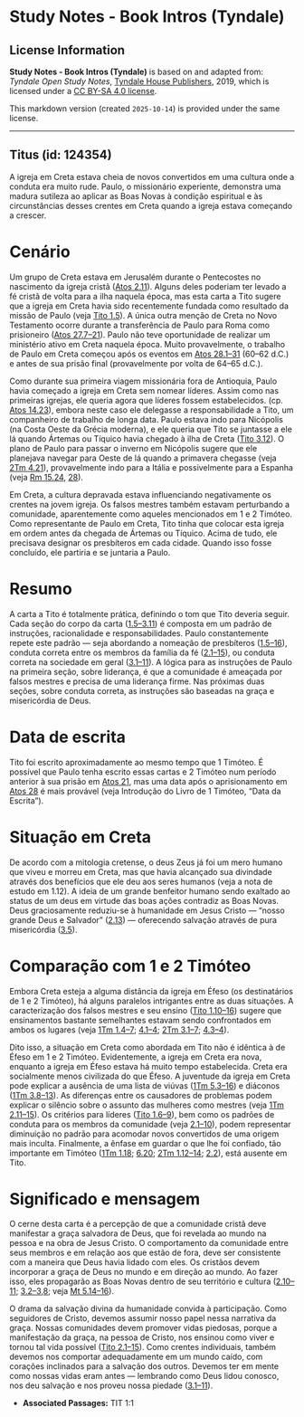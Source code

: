 # Study Notes - Book Intros (Tyndale)

## License Information

**Study Notes - Book Intros (Tyndale)** is based on and adapted from: _Tyndale Open Study Notes_, [Tyndale House Publishers](https://tyndaleopenresources.com/), 2019, which is licensed under a [CC BY-SA 4.0 license](https://creativecommons.org/licenses/by-sa/4.0/legalcode.en).

This markdown version (created `2025-10-14`) is provided under the same license.



--------------------------------

## Titus (id: 124354)

A igreja em Creta estava cheia de novos convertidos em uma cultura onde a conduta era muito rude. Paulo, o missionário experiente, demonstra uma madura sutileza ao aplicar as Boas Novas à condição espiritual e às circunstâncias desses crentes em Creta quando a igreja estava começando a crescer.

Cenário
=======

Um grupo de Creta estava em Jerusalém durante o Pentecostes no nascimento da igreja cristã ([Atos 2\.11](https://ref.ly/Acts2:11)). Alguns deles poderiam ter levado a fé cristã de volta para a ilha naquela época, mas esta carta a Tito sugere que a igreja em Creta havia sido recentemente fundada como resultado da missão de Paulo (veja [Tito 1\.5](https://ref.ly/Titus1:5)). A única outra menção de Creta no Novo Testamento ocorre durante a transferência de Paulo para Roma como prisioneiro ([Atos 27\.7–21](https://ref.ly/Acts27:7-Acts27:21)). Paulo não teve oportunidade de realizar um ministério ativo em Creta naquela época. Muito provavelmente, o trabalho de Paulo em Creta começou após os eventos em [Atos 28\.1–31](https://ref.ly/Acts28:1-Acts28:31) (60–62 d.C.) e antes de sua prisão final (provavelmente por volta de 64–65 d.C.).

Como durante sua primeira viagem missionária fora de Antioquia, Paulo havia começado a igreja em Creta sem nomear líderes. Assim como nas primeiras igrejas, ele queria agora que líderes fossem estabelecidos. (cp. [Atos 14\.23](https://ref.ly/Acts14:23)), embora neste caso ele delegasse a responsabilidade a Tito, um companheiro de trabalho de longa data. Paulo estava indo para Nicópolis (na Costa Oeste da Grécia moderna), e ele queria que Tito se juntasse a ele lá quando Ártemas ou Tíquico havia chegado à ilha de Creta ([Tito 3\.12](https://ref.ly/Titus3:12)). O plano de Paulo para passar o inverno em Nicópolis sugere que ele planejava navegar para Oeste de lá quando a primavera chegasse (veja [2Tm 4\.21](https://ref.ly/2Tim4:21)), provavelmente indo para a Itália e possivelmente para a Espanha (veja [Rm 15\.24](https://ref.ly/Rom15:24), [28](https://ref.ly/Rom15:28)).

Em Creta, a cultura depravada estava influenciando negativamente os crentes na jovem igreja. Os falsos mestres também estavam perturbando a comunidade, aparentemente como aqueles mencionados em 1 e 2 Timóteo. Como representante de Paulo em Creta, Tito tinha que colocar esta igreja em ordem antes da chegada de Ártemas ou Tíquico. Acima de tudo, ele precisava designar os presbíteros em cada cidade. Quando isso fosse concluído, ele partiria e se juntaria a Paulo.

Resumo
======

A carta a Tito é totalmente prática, definindo o tom que Tito deveria seguir. Cada seção do corpo da carta ([1\.5–3\.11](https://ref.ly/Titus1:5-Titus3:11)) é composta em um padrão de instruções, racionalidade e responsabilidades. Paulo constantemente repete este padrão — seja abordando a nomeação de presbíteros ([1\.5–16](https://ref.ly/Titus1:5-Titus1:16)), conduta correta entre os membros da família da fé ([2\.1–15](https://ref.ly/Titus2:1-Titus2:15)), ou conduta correta na sociedade em geral ([3\.1–11](https://ref.ly/Titus3:1-Titus3:11)). A lógica para as instruções de Paulo na primeira seção, sobre liderança, é que a comunidade é ameaçada por falsos mestres e precisa de uma liderança firme. Nas próximas duas seções, sobre conduta correta, as instruções são baseadas na graça e misericórdia de Deus.

Data de escrita
===============

Tito foi escrito aproximadamente ao mesmo tempo que 1 Timóteo. É possível que Paulo tenha escrito essas cartas e 2 Timóteo num período anterior à sua prisão em [Atos 21](https://ref.ly/Acts21:1-Acts21:40), mas uma data após o aprisionamento em [Atos 28](https://ref.ly/Acts28:1-Acts28:31) é mais provável (veja Introdução do Livro de 1 Timóteo, “Data da Escrita”).

Situação em Creta
=================

De acordo com a mitologia cretense, o deus Zeus já foi um mero humano que viveu e morreu em Creta, mas que havia alcançado sua divindade através dos benefícios que ele deu aos seres humanos (veja a nota de estudo em 1\.12). A ideia de um grande benfeitor humano sendo exaltado ao status de um deus em virtude das boas ações contradiz as Boas Novas. Deus graciosamente reduziu\-se à humanidade em Jesus Cristo — “nosso grande Deus e Salvador” ([2\.13](https://ref.ly/Titus2:13)) — oferecendo salvação através de pura misericórdia ([3\.5](https://ref.ly/Titus3:5)).

Comparação com 1 e 2 Timóteo
============================

Embora Creta esteja a alguma distância da igreja em Éfeso (os destinatários de 1 e 2 Timóteo), há alguns paralelos intrigantes entre as duas situações. A caracterização dos falsos mestres e seu ensino ([Tito 1\.10–16](https://ref.ly/Titus1:10-Titus1:16)) sugere que ensinamentos bastante semelhantes estavam sendo confrontados em ambos os lugares (veja [1Tm 1\.4–7](https://ref.ly/1Tim1:4-1Tim1:7); [4\.1–4](https://ref.ly/1Tim4:1-1Tim4:4); [2Tm 3\.1–7](https://ref.ly/2Tim3:1-2Tim3:7); [4\.3–4](https://ref.ly/2Tim4:3-2Tim4:4)).

Dito isso, a situação em Creta como abordada em Tito não é idêntica à de Éfeso em 1 e 2 Timóteo. Evidentemente, a igreja em Creta era nova, enquanto a igreja em Éfeso estava há muito tempo estabelecida. Creta era socialmente menos civilizada do que Éfeso. A juventude da igreja em Creta pode explicar a ausência de uma lista de viúvas ([1Tm 5\.3–16](https://ref.ly/1Tim5:3-1Tim5:16)) e diáconos ([1Tm 3\.8–13](https://ref.ly/1Tim3:8-1Tim3:13)). As diferenças entre os causadores de problemas podem explicar o silêncio sobre o assunto das mulheres como mestres (veja [1Tm 2\.11–15](https://ref.ly/1Tim2:11-1Tim2:15)). Os critérios para líderes ([Tito 1\.6–9](https://ref.ly/Titus1:6-Titus1:9)), bem como os padrões de conduta para os membros da comunidade (veja [2\.1–10](https://ref.ly/Titus2:1-Titus2:10)), podem representar diminuição no padrão para acomodar novos convertidos de uma origem mais inculta. Finalmente, a ênfase em guardar o que lhe foi confiado, tão importante em Timóteo ([1Tm 1\.18](https://ref.ly/1Tim1:18); [6\.20](https://ref.ly/1Tim6:20); [2Tm 1\.12–14](https://ref.ly/2Tim1:12-2Tim1:14); [2\.2](https://ref.ly/2Tim2:2)), está ausente em Tito.

Significado e mensagem
======================

O cerne desta carta é a percepção de que a comunidade cristã deve manifestar a graça salvadora de Deus, que foi revelada ao mundo na pessoa e na obra de Jesus Cristo. O comportamento da comunidade entre seus membros e em relação aos que estão de fora, deve ser consistente com a maneira que Deus havia lidado com eles. Os cristãos devem incorporar a graça de Deus no mundo e em direção ao mundo. Ao fazer isso, eles propagarão as Boas Novas dentro de seu território e cultura ([2\.10–11](https://ref.ly/Titus2:10-Titus2:11); [3\.2–3](https://ref.ly/Titus3:2-Titus3:3),[8](https://ref.ly/Titus3:8); veja [Mt 5\.14–16](https://ref.ly/Matt5:14-Matt5:16)).

O drama da salvação divina da humanidade convida à participação. Como seguidores de Cristo, devemos assumir nosso papel nessa narrativa da graça. Nossas comunidades devem promover vidas piedosas, porque a manifestação da graça, na pessoa de Cristo, nos ensinou como viver e tornou tal vida possível ([Tito 2\.1–15](https://ref.ly/Titus2:1-Titus2:15)). Como crentes individuais, também devemos nos comportar adequadamente em um mundo caído, com corações inclinados para a salvação dos outros. Devemos ter em mente como nossas vidas eram antes — lembrando como Deus lidou conosco, nos deu salvação e nos proveu nossa piedade ([3\.1–11](https://ref.ly/Titus3:1-Titus3:11)).

* **Associated Passages:** TIT 1:1

